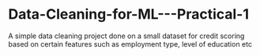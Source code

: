 # Data-Cleaning-for-ML---Practical-1
A simple data cleaning project done on a small dataset for credit scoring based on certain features such as employment type, level of education etc
